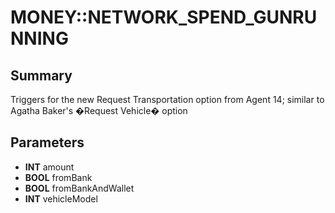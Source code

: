 # MONEY::NETWORK_SPEND_GUNRUNNING

## Summary
Triggers for the new Request Transportation option from Agent 14; similar to Agatha Baker's �Request Vehicle� option

## Parameters
* **INT** amount
* **BOOL** fromBank
* **BOOL** fromBankAndWallet
* **INT** vehicleModel